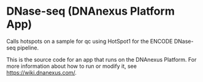 <!-- dx-header -->
# DNase-seq (DNAnexus Platform App)

Calls hotspots on a sample for qc using HotSpot1 for the ENCODE DNase-seq pipeline.

This is the source code for an app that runs on the DNAnexus Platform.
For more information about how to run or modify it, see
https://wiki.dnanexus.com/.
<!-- /dx-header -->

